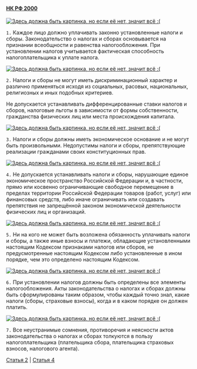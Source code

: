 #### [НК РФ 2000](https://lalawland.github.io/eurasia/russia/taxes)

[![Здесь должна быть картинка, но если её нет, значит всё :(](https://p2.tabor.ru/feed/2016-06-29/14412101/88780_760x500.jpg)](https://p2.tabor.ru/feed/2016-06-29/14412101/88780_760x500.jpg)

`1.` Каждое лицо должно уплачивать законно установленные налоги и сборы. Законодательство о налогах и сборах основывается на признании всеобщности и равенства налогообложения. При установлении налогов учитывается фактическая способность налогоплательщика к уплате налога.

[![Здесь должна быть картинка, но если её нет, значит всё :(](https://www.agent-x.com.au/wp-content/uploads/2010/06/Modern_Discrimination-f7a6765.jpg)](https://www.agent-x.com.au/wp-content/uploads/2010/06/Modern_Discrimination-f7a6765.jpg)

`2.` Налоги и сборы не могут иметь дискриминационный характер и различно применяться исходя из социальных, расовых, национальных, религиозных и иных подобных критериев.

Не допускается устанавливать дифференцированные ставки налогов и сборов, налоговые льготы в зависимости от формы собственности, гражданства физических лиц или места происхождения капитала.

[![Здесь должна быть картинка, но если её нет, значит всё :(](https://sun9-44.userapi.com/impg/ETyyQ0K6e48pAWeCFGQQ7A_8QSbnVo-dGQj9GA/mAFg0HqdIaU.jpg?size=604x401&quality=96&sign=9586b74fb5f66e49a60cda0c7c99baee&type=album)](https://sun9-44.userapi.com/impg/ETyyQ0K6e48pAWeCFGQQ7A_8QSbnVo-dGQj9GA/mAFg0HqdIaU.jpg?size=604x401&quality=96&sign=9586b74fb5f66e49a60cda0c7c99baee&type=album)

`3.` Налоги и сборы должны иметь экономическое основание и не могут быть произвольными. Недопустимы налоги и сборы, препятствующие реализации гражданами своих конституционных прав.

[![Здесь должна быть картинка, но если её нет, значит всё :(](https://ic.pics.livejournal.com/olufsen_bang/72156990/9747/9747_300.jpg)](https://ic.pics.livejournal.com/olufsen_bang/72156990/9747/9747_300.jpg)

`4.` Не допускается устанавливать налоги и сборы, нарушающие единое экономическое пространство Российской Федерации и, в частности, прямо или косвенно ограничивающие свободное перемещение в пределах территории Российской Федерации товаров (работ, услуг) или финансовых средств, либо иначе ограничивать или создавать препятствия не запрещённой законом экономической деятельности физических лиц и организаций.

[![Здесь должна быть картинка, но если её нет, значит всё :(](https://www.anekdot.ru/i/caricatures/normal/23/2/22/1677054689.jpg)](https://www.anekdot.ru/i/caricatures/normal/23/2/22/1677054689.jpg)

`5.` Ни на кого не может быть возложена обязанность уплачивать налоги и сборы, а также иные взносы и платежи, обладающие установленными настоящим Кодексом признаками налогов или сборов, не предусмотренные настоящим Кодексом либо установленные в ином порядке, чем это определено настоящим Кодексом.

[![Здесь должна быть картинка, но если её нет, значит всё :(](https://s00.yaplakal.com/pics/pics_preview/7/4/5/17072547.jpg)](https://s00.yaplakal.com/pics/pics_preview/7/4/5/17072547.jpg)

`6.` При установлении налогов должны быть определены все элементы налогообложения. Акты законодательства о налогах и сборах должны быть сформулированы таким образом, чтобы каждый точно знал, какие налоги (сборы, страховые взносы), когда и в каком порядке он должен платить.

[![Здесь должна быть картинка, но если её нет, значит всё :(](https://sun9-8.userapi.com/impg/MOj1Puf0-k-8M9moKzTF1w-kiw1Qmgsbp9iC5w/BzCFSD7I8ds.jpg?size=320x336&quality=96&sign=a0da497ffaa292c6e5974bdbd1f5a2a1&c_uniq_tag=NbvCgU3LQOY6Z_K1HyBRVkl1AwJZraSCoN1jUYwhPF4&type=album)](https://sun9-8.userapi.com/impg/MOj1Puf0-k-8M9moKzTF1w-kiw1Qmgsbp9iC5w/BzCFSD7I8ds.jpg?size=320x336&quality=96&sign=a0da497ffaa292c6e5974bdbd1f5a2a1&c_uniq_tag=NbvCgU3LQOY6Z_K1HyBRVkl1AwJZraSCoN1jUYwhPF4&type=album)

`7.` Все неустранимые сомнения, противоречия и неясности актов законодательства о налогах и сборах толкуются в пользу налогоплательщика (плательщика сбора, плательщика страховых взносов, налогового агента).

[Статья 2](https://lalawland.github.io/eurasia/russia/taxes/art2) | [Статья 4](https://lalawland.github.io/eurasia/russia/taxes/art4)
